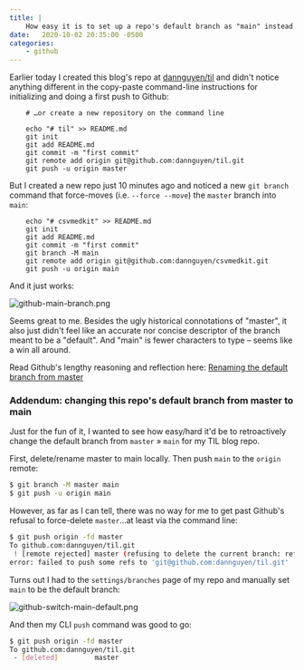 ```yaml
---
title: |
    How easy it is to set up a repo's default branch as "main" instead of "master"
date:   2020-10-02 20:35:00 -0500
categories:
    - github
---
```


    
Earlier today I created this blog's repo at [dannguyen/til](https://github.com/dannguyen/til) and didn't notice anything different in the copy-paste command-line instructions for initializing and doing a first push to Github:

    
        # …or create a new repository on the command line

        echo "# til" >> README.md
        git init
        git add README.md
        git commit -m "first commit"
        git remote add origin git@github.com:dannguyen/til.git
        git push -u origin master


But I created a new repo just 10 minutes ago and noticed a new `git branch` command that force-moves (i.e. `--force --move`) the `master` branch into `main`:

        echo "# csvmedkit" >> README.md
        git init
        git add README.md
        git commit -m "first commit"
        git branch -M main
        git remote add origin git@github.com:dannguyen/csvmedkit.git
        git push -u origin main

And it just works:

<img src="{{'/files/images/github-main-branch.png' | relative_url }}" alt="github-main-branch.png">

Seems great to me. Besides the ugly historical connotations of "master", it also just didn't feel like an accurate nor concise descriptor of the branch meant to be a "default". And "main" is fewer characters to type – seems like a win all around. 

Read Github's lengthy reasoning and reflection here: [Renaming the default branch from master](https://github.com/github/renaming) 


### Addendum: changing this repo's default branch from master to main

Just for the fun of it, I wanted to see how easy/hard it'd be to retroactively change the default branch from `master` » `main` for my TIL blog repo. 

First, delete/rename master to main locally. Then push `main` to the `origin` remote:

```sh
$ git branch -M master main
$ git push -u origin main
```

However, as far as I can tell, there was no way for me to get past Github's refusal to force-delete `master`...at least via the command line:

```sh
$ git push origin -fd master
To github.com:dannguyen/til.git
 ! [remote rejected] master (refusing to delete the current branch: refs/heads/master)
error: failed to push some refs to 'git@github.com:dannguyen/til.git'
```

Turns out I had to the `settings/branches` page of my repo and manually set `main` to be the default branch:

<img src="{{'files/images/github-switch-main-default.png' | relative_url}}" alt="github-switch-main-default.png">

And then my CLI `push` command was good to go:

```sh
$ git push origin -fd master
To github.com:dannguyen/til.git
 - [deleted]         master
```
